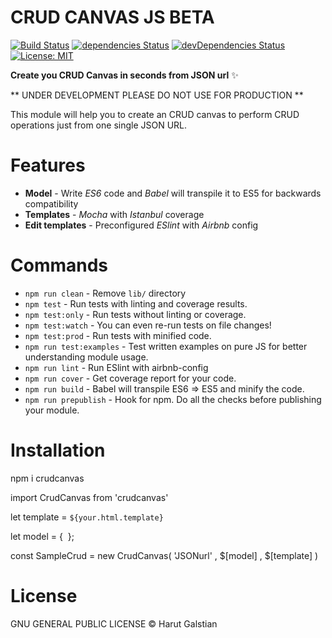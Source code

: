 # CRUD CANVAS JS BETA

[![Build Status](https://travis-ci.org/flexdinesh/npm-module-boilerplate.svg?branch=master)](https://travis-ci.org/flexdinesh/npm-module-boilerplate) [![dependencies Status](https://david-dm.org/flexdinesh/npm-module-boilerplate/status.svg)](https://david-dm.org/flexdinesh/npm-module-boilerplate) [![devDependencies Status](https://david-dm.org/flexdinesh/npm-module-boilerplate/dev-status.svg)](https://david-dm.org/flexdinesh/npm-module-boilerplate?type=dev) [![License: MIT](https://img.shields.io/badge/License-MIT-blue.svg)](https://opensource.org/licenses/MIT)

**Create you CRUD Canvas in seconds from JSON url** ✨

** UNDER DEVELOPMENT PLEASE DO NOT USE FOR PRODUCTION **

This module will help you to create an CRUD canvas to perform CRUD operations just from one single JSON URL.

# Features

* **Model** - Write _ES6_ code and _Babel_ will transpile it to ES5 for backwards compatibility
* **Templates** - _Mocha_ with _Istanbul_ coverage
* **Edit templates** - Preconfigured _ESlint_ with _Airbnb_ config

# Commands
- `npm run clean` - Remove `lib/` directory
- `npm test` - Run tests with linting and coverage results.
- `npm test:only` - Run tests without linting or coverage.
- `npm test:watch` - You can even re-run tests on file changes!
- `npm test:prod` - Run tests with minified code.
- `npm run test:examples` - Test written examples on pure JS for better understanding module usage.
- `npm run lint` - Run ESlint with airbnb-config
- `npm run cover` - Get coverage report for your code.
- `npm run build` - Babel will transpile ES6 => ES5 and minify the code.
- `npm run prepublish` - Hook for npm. Do all the checks before publishing your module.

# Installation

npm i crudcanvas

import CrudCanvas from 'crudcanvas'​

let template = `${your.html.template}`


let model = {
​
};

const SampleCrud = new CrudCanvas( 'JSONurl' ,  $[model] , $[template]    )


# License

GNU GENERAL PUBLIC LICENSE © Harut Galstian
